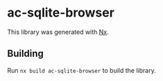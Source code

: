 # ac-sqlite-browser

This library was generated with [Nx](https://nx.dev).

## Building

Run `nx build ac-sqlite-browser` to build the library.
